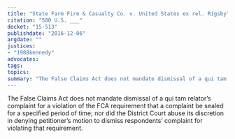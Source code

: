 ```yaml
---
title: "State Farm Fire & Casualty Co. v. United States ex rel. Rigsby"
citation: "580 U.S. ___"
docket: "15-513"
publishdate: "2016-12-06"
argdate: ""
justices:
- "1988kennedy"
advocates:
tags:
topics:
summary: "The False Claims Act does not mandate dismissal of a qui tam relator’s complaint for a violation of the FCA requirement that a complaint be sealed for a specified period of time; nor did the District Court abuse its discretion in denying petitioner’s motion to dismiss respondents’ complaint for violating that requirement."
---
```

The False Claims Act does not mandate dismissal of a qui tam relator’s complaint for a violation of the FCA requirement that a complaint be sealed for a specified period of time; nor did the District Court abuse its discretion in denying petitioner’s motion to dismiss respondents’ complaint for violating that requirement.

